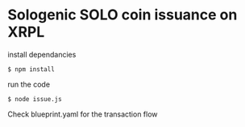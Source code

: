 # Sologenic SOLO coin issuance on XRPL

install dependancies

```
$ npm install
```

run the code

```
$ node issue.js
```

Check blueprint.yaml for the transaction flow
